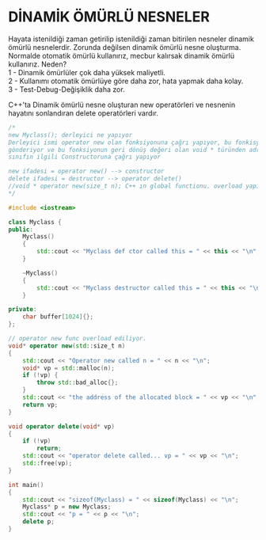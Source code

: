 # DİNAMİK ÖMÜRLÜ NESNELER
Hayata istenildiği zaman getirilip istenildiği zaman bitirilen nesneler dinamik ömürlü nesnelerdir. Zorunda değilsen dinamik ömürlü nesne oluşturma. Normalde otomatik ömürlü kullanırız, mecbur kalırsak dinamik ömürlü kullanırız. Neden?    
1 - Dinamik ömürlüler çok daha yüksek maliyetli.  
2 - Kullanımı otomatik ömürlüye göre daha zor, hata yapmak daha kolay.  
3 - Test-Debug-Değişiklik daha zor.  

C++'ta Dinamik ömürlü nesne oluşturan new operatörleri ve nesnenin hayatını sonlandıran delete operatörleri vardır.  
  
```cpp 
/*
new Myclass(); derleyici ne yapıyor
Derleyici ismi operator new olan fonksiyonuna çağrı yapıyor, bu fonkisyona argüman olarak sizeof Myclass
gönderiyor ve bu fonksiyonun geri dönüş değeri olan void * türünden adresi Myclass * türüne dönüştürerek ve bunu this adresi olarak kullanıp,
sınıfın ilgili Constructoruna çağrı yapıyor

new ifadesi = operator new() --> constructor
delete ifadesi = destructor --> operator delete()
//void * operator new(size_t n); C++ ın global functionu. overload yapılabiliyor
*/

#include <iostream>

class Myclass {
public:
    Myclass()
    {
        std::cout << "Myclass def ctor called this = " << this << "\n";
    }

    ~Myclass()
    {
        std::cout << "Myclass destructor called this = " << this << "\n";
    }

private:
    char buffer[1024]{};
};

// operator new func overload ediliyor.
void* operator new(std::size_t n)
{
    std::cout << "Operator new called n = " << n << "\n";
    void* vp = std::malloc(n);
    if (!vp) {
        throw std::bad_alloc{};
    }
    std::cout << "the address of the allocated block = " << vp << "\n";
    return vp;
}

void operator delete(void* vp)
{
    if (!vp)
        return;
    std::cout << "operator delete called... vp = " << vp << "\n";
    std::free(vp);
}

int main()
{
    std::cout << "sizeof(Myclass) = " << sizeof(Myclass) << "\n";
    Myclass* p = new Myclass;
    std::cout << "p = " << p << "\n";
    delete p;
}
```
